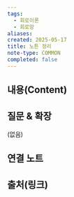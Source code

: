 ```yaml
---
tags:
  - 회로이론
  - 회로망
aliases: 
created: 2025-05-17
title: 노튼 정리
note-type: COMMON
completed: false
---
```


## 내용(Content)


## 질문 & 확장

(없음)

## 연결 노트

## 출처(링크)

